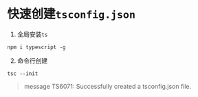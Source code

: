 <!--
 * @Author: tangdaoyong
 * @Date: 2020-12-23 10:14:10
 * @LastEditors: tangdaoyong
 * @LastEditTime: 2020-12-23 10:16:42
 * @Description: file content
-->
# 快速创建`tsconfig.json`

1. 全局安装`ts`

```
npm i typescript -g
```

2. 命令行创建

```
tsc --init
```
> message TS6071: Successfully created a tsconfig.json file.